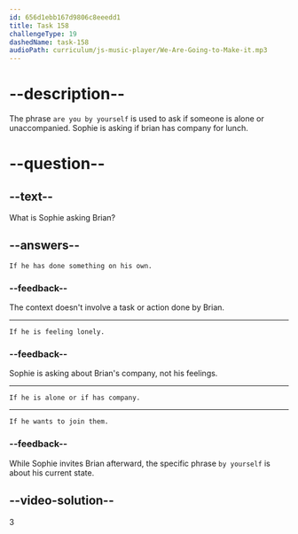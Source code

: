 ```yaml
---
id: 656d1ebb167d9806c8eeedd1
title: Task 158
challengeType: 19
dashedName: task-158
audioPath: curriculum/js-music-player/We-Are-Going-to-Make-it.mp3
---
```


<!--
AUDIO REFERENCE:
Sophie: Great idea. Are you by yourself, Brian? Come sit with us.
-->

# --description--

The phrase `are you by yourself` is used to ask if someone is alone or unaccompanied. Sophie is asking if brian has company for lunch.

# --question--

## --text--

What is Sophie asking Brian?

## --answers--

`If he has done something on his own.`

### --feedback--

The context doesn't involve a task or action done by Brian.

---

`If he is feeling lonely.`

### --feedback--

Sophie is asking about Brian's company, not his feelings.

---

`If he is alone or if has company.`

---

`If he wants to join them.`

### --feedback--

While Sophie invites Brian afterward, the specific phrase `by yourself` is about his current state.

## --video-solution--

3

